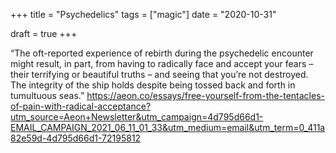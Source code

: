 +++
title = "Psychedelics"
tags = ["magic"]
date = "2020-10-31"

draft = true
+++

“The oft-reported experience of rebirth during the psychedelic encounter might result, in part, from having to radically face and accept your fears – their terrifying or beautiful truths – and seeing that you’re not destroyed. The integrity of the ship holds despite being tossed back and forth in tumultuous seas.”
https://aeon.co/essays/free-yourself-from-the-tentacles-of-pain-with-radical-acceptance?utm_source=Aeon+Newsletter&utm_campaign=4d795d66d1-EMAIL_CAMPAIGN_2021_06_11_01_33&utm_medium=email&utm_term=0_411a82e59d-4d795d66d1-72195812
